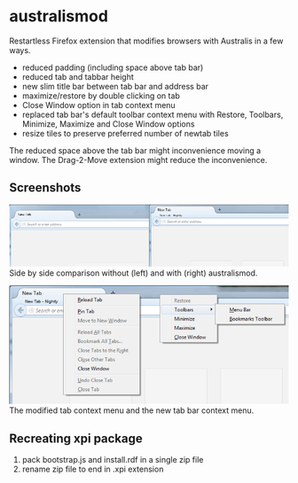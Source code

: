 australismod
============

Restartless Firefox extension that modifies browsers with Australis in a few ways.

* reduced padding (including space above tab bar)
* reduced tab and tabbar height
* new slim title bar between tab bar and address bar
* maximize/restore by double clicking on tab
* Close Window option in tab context menu
* replaced tab bar's default toolbar context menu with Restore, Toolbars, Minimize, Maximize and Close Window options
* resize tiles to preserve preferred number of newtab tiles

The reduced space above the tab bar might inconvenience moving a window.
The Drag-2-Move extension might reduce the inconvenience.

## Screenshots

![Side by side comparison without (left) and with (right) australismod](sidebyside.png)<br />
Side by side comparison without (left) and with (right) australismod.

![The modified tab context menu and the new tab bar context menu](contextmenus.png)<br />
The modified tab context menu and the new tab bar context menu.

## Recreating xpi package
1. pack bootstrap.js and install.rdf in a single zip file
2. rename zip file to end in .xpi extension
